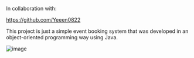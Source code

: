 In collaboration with:

https://github.com/Yeeen0822

This project is just a simple event booking system that was developed in an object-oriented programming way using Java.

![image](https://github.com/user-attachments/assets/f1325aac-7f67-4029-bf7d-37d90657c9eb)
